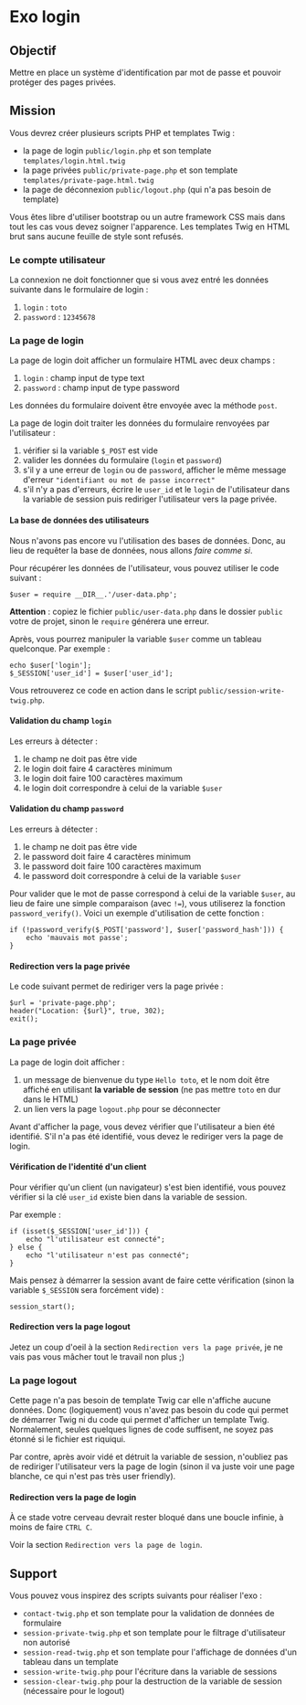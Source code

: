 # Exo login

## Objectif

Mettre en place un système d'identification par mot de passe et pouvoir protéger des pages privées.

## Mission

Vous devrez créer plusieurs scripts PHP et templates Twig :

- la page de login `public/login.php` et son template `templates/login.html.twig`
- la page privées `public/private-page.php` et son template `templates/private-page.html.twig`
- la page de déconnexion `public/logout.php` (qui n'a pas besoin de template)

Vous êtes libre d'utiliser bootstrap ou un autre framework CSS mais dans tout les cas vous devez soigner l'apparence.
Les templates Twig en HTML brut sans aucune feuille de style sont refusés.

### Le compte utilisateur

La connexion ne doit fonctionner que si vous avez entré les données suivante dans le formulaire de login :

1. `login` : `toto`
2. `password` : `12345678`

### La page de login

La page de login doit afficher un formulaire HTML avec deux champs :

1. `login` : champ input de type text
2. `password` : champ input de type password

Les données du formulaire  doivent être envoyée avec la méthode `post`.

La page de login doit traiter les données du formulaire renvoyées par l'utilisateur :

1. vérifier si la variable `$_POST` est vide
2. valider les données du formulaire (`login` et `password`)
3. s'il y a une erreur de `login` ou de `password`, afficher le même message d'erreur `"identifiant ou mot de passe incorrect"`
4. s'il n'y a pas d'erreurs, écrire le `user_id` et le `login` de l'utilisateur dans la variable de session puis rediriger l'utilisateur vers la page privée.

#### La base de données des utilisateurs

Nous n'avons pas encore vu l'utilisation des bases de données.
Donc, au lieu de requêter la base de données, nous allons *faire comme si*.

Pour récupérer les données de l'utilisateur, vous pouvez utiliser le code suivant :

    $user = require __DIR__.'/user-data.php';

**Attention** : copiez le fichier `public/user-data.php` dans le  dossier `public` votre de projet, sinon le `require` générera une erreur.

Après, vous pourrez manipuler la variable `$user` comme un tableau quelconque.
Par exemple :

    echo $user['login'];
    $_SESSION['user_id'] = $user['user_id'];

Vous retrouverez ce code en action dans le script `public/session-write-twig.php`.

#### Validation du champ `login`

Les erreurs à détecter :

1. le champ ne doit pas être vide
2. le login doit faire 4 caractères minimum
3. le login doit faire 100 caractères maximum
4. le login doit correspondre à celui de la variable `$user`

#### Validation du champ `password`

Les erreurs à détecter :

1. le champ ne doit pas être vide
2. le password doit faire 4 caractères minimum
3. le password doit faire 100 caractères maximum
4. le password doit correspondre à celui de la variable `$user`

Pour valider que le mot de passe correspond à celui de la variable `$user`, au lieu de faire une simple comparaison (avec `!=`), vous utiliserez la fonction `password_verify()`.
Voici un exemple d'utilisation de cette fonction :

    if (!password_verify($_POST['password'], $user['password_hash'])) {
        echo 'mauvais mot passe';
    }

#### Redirection vers la page privée

Le code suivant permet de rediriger vers la page privée :

    $url = 'private-page.php';
    header("Location: {$url}", true, 302);
    exit();

### La page privée

La page de login doit afficher :

1. un message de bienvenue du type `Hello toto`, et le nom doit être affiché en utilisant **la variable de session** (ne pas mettre `toto` en dur dans le HTML)
2. un lien vers la page `logout.php` pour se déconnecter 

Avant d'afficher la page, vous devez vérifier que l'utilisateur a bien été identifié.
S'il n'a pas été identifié, vous devez le rediriger vers la page de login.

#### Vérification de l'identité d'un client

Pour vérifier qu'un client (un navigateur) s'est bien identifié, vous pouvez vérifier si la clé `user_id` existe bien dans la variable de session.

Par exemple :

    if (isset($_SESSION['user_id'])) {
        echo "l'utilisateur est connecté";
    } else {
        echo "l'utilisateur n'est pas connecté";
    }

Mais pensez à démarrer la session avant de faire cette vérification (sinon la variable `$_SESSION` sera forcément vide) :

    session_start();

#### Redirection vers la page logout

Jetez un coup d'oeil à la section `Redirection vers la page privée`, je ne vais pas vous mâcher tout le travail non plus ;)

### La page logout

Cette page n'a pas besoin de template Twig car elle n'affiche aucune données.
Donc (logiquement) vous n'avez pas besoin du code qui permet de démarrer Twig ni du code qui permet d'afficher un template Twig.
Normalement, seules quelques lignes de code suffisent, ne soyez pas étonné si le fichier est riquiqui.

Par contre, après avoir vidé et détruit la variable de session, n'oubliez pas de rediriger l'utilisateur vers la page de login (sinon il va juste voir une page blanche, ce qui n'est pas très user friendly).

#### Redirection vers la page de login

À ce stade votre cerveau devrait rester bloqué dans une boucle infinie, à moins de faire `CTRL C`.

Voir la section `Redirection vers la page de login`.

## Support

Vous pouvez vous inspirez des scripts suivants pour réaliser l'exo :

- `contact-twig.php` et son template pour la validation de données de formulaire
- `session-private-twig.php` et son template pour le filtrage d'utilisateur non autorisé
- `session-read-twig.php` et son template pour l'affichage de données d'un tableau dans un template
- `session-write-twig.php` pour l'écriture dans la variable de sessions
- `session-clear-twig.php` pour la destruction de la variable de session (nécessaire pour le logout)

